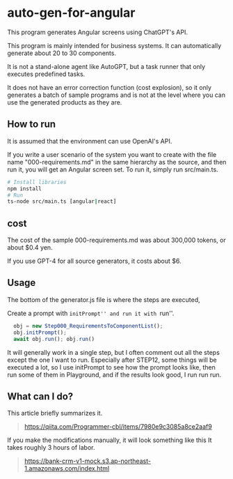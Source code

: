 # auto-gen-for-angular

This program generates Angular screens using ChatGPT's API.

This program is mainly intended for business systems. It can automatically generate about 20 to 30 components.

It is not a stand-alone agent like AutoGPT, but a task runner that only executes predefined tasks.

It does not have an error correction function (cost explosion), so it only generates a batch of sample programs and is not at the level where you can use the generated products as they are.


## How to run
It is assumed that the environment can use OpenAI's API.

If you write a user scenario of the system you want to create with the file name "000-requirements.md" in the same hierarchy as the source, and then run it, you will get an Angular screen set.
To run it, simply run src/main.ts.

```bash
# Install libraries
npm install
# Run
ts-node src/main.ts [angular|react]
```


## cost
The cost of the sample 000-requirements.md was about 300,000 tokens, or about $0.4 yen.

If you use GPT-4 for all source generators, it costs about $6.


## Usage 
The bottom of the generator.js file is where the steps are executed,

Create a prompt with ``initPrompt'' and run it with ``run''.

```javascript
  obj = new Step000_RequirementsToComponentList();
  obj.initPrompt();
  await obj.run(); obj.run()
```

It will generally work in a single step, but I often comment out all the steps except the one I want to run.
Especially after STEP12, some things will be executed a lot, so I use initPrompt to see how the prompt looks like, then run some of them in Playground, and if the results look good, I run run run.

## What can I do?
This article briefly summarizes it.
> https://qiita.com/Programmer-cbl/items/7980e9c3085a8ce2aaf9

If you make the modifications manually, it will look something like this It takes roughly 3 hours of labor.
> https://bank-crm-v1-mock.s3.ap-northeast-1.amazonaws.com/index.html
